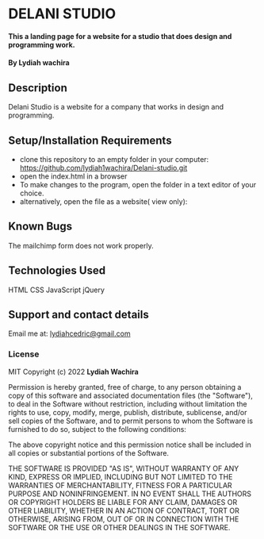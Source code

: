 # DELANI STUDIO

#### This a landing page for a website for a studio that does design and programming work.

#### By **Lydiah wachira**

## Description

Delani Studio is a website for a company that works in design and programming.

## Setup/Installation Requirements

- clone this repository to an empty folder in your computer: https://github.com/lydiah1wachira/Delani-studio.git
- open the index.html in a browser
- To make changes to the program, open the folder in a text editor of your choice.
- alternatively, open the file as a website( view only):

## Known Bugs

The mailchimp form does not work properly.

## Technologies Used

HTML
CSS
JavaScript
jQuery

## Support and contact details

Email me at: lydiahcedric@gmail.com

### License

MIT Copyright (c) 2022 **Lydiah Wachira**

Permission is hereby granted, free of charge, to any person obtaining a copy of this software and associated documentation files (the "Software"), to deal in the Software without restriction, including without limitation the rights to use, copy, modify, merge, publish, distribute, sublicense, and/or sell copies of the Software, and to permit persons to whom the Software is furnished to do so, subject to the following conditions:

The above copyright notice and this permission notice shall be included in all copies or substantial portions of the Software.

THE SOFTWARE IS PROVIDED "AS IS", WITHOUT WARRANTY OF ANY KIND, EXPRESS OR IMPLIED, INCLUDING BUT NOT LIMITED TO THE WARRANTIES OF MERCHANTABILITY, FITNESS FOR A PARTICULAR PURPOSE AND NONINFRINGEMENT. IN NO EVENT SHALL THE AUTHORS OR COPYRIGHT HOLDERS BE LIABLE FOR ANY CLAIM, DAMAGES OR OTHER LIABILITY, WHETHER IN AN ACTION OF CONTRACT, TORT OR OTHERWISE, ARISING FROM, OUT OF OR IN CONNECTION WITH THE SOFTWARE OR THE USE OR OTHER DEALINGS IN THE SOFTWARE.
